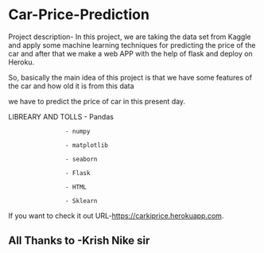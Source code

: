 # Car-Price-Prediction
Project description-
In this project, we are taking the data set from Kaggle and apply some machine learning techniques 
for predicting the price of the car and after that we make a web APP with the help of flask and deploy on Heroku.

So, basically the main idea of this project is that we have some features of the car and how old it is from this data

 we have to predict the price of car in this present day.

 

 LIBREARY AND TOLLS - Pandas

                    - numpy

                    - matplotlib

                    - seaborn

                    - Flask

                    - HTML

                    - Sklearn
 
 
 If you want to check it out URL-https://carkiprice.herokuapp.com.
 ## All Thanks to -Krish Nike sir
                    
       
 


